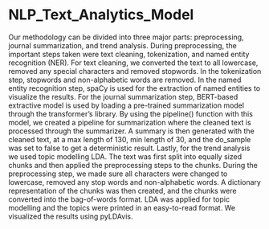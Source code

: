 # NLP_Text_Analytics_Model

Our methodology can be divided into three major parts: preprocessing, journal summarization, and trend analysis.
During preprocessing, the important steps taken were text cleaning, tokenization, and named entity recognition (NER). For text cleaning, we converted the text to all lowercase, removed any special characters and removed stopwords. In the tokenization step, stopwords and non-alphabetic words are removed. In the named entity recognition step, spaCy is used for the extraction of named entities to visualize the results.
For the journal summarization step, BERT-based extractive model is used by loading a pre-trained summarization model through the transformer’s library. By using the pipeline() function with this model, we created a pipeline for summarization where the cleaned text is processed through the summarizer. A summary is then generated with the cleaned text, at a max length of 130, min length of 30, and the do_sample was set to false to get a deterministic result.
Lastly, for the trend analysis we used topic modelling LDA. The text was first split into equally sized chunks and then applied the preprocessing steps to the chunks. During the preprocessing step, we made sure all characters were changed to lowercase, removed any stop words and non-alphabetic words. A dictionary representation of the chunks was then created, and the chunks were converted into the bag-of-words format. LDA was applied for topic modelling and the topics were printed in an easy-to-read format. We visualized the results using pyLDAvis.
